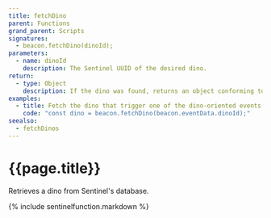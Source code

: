```yaml
---
title: fetchDino
parent: Functions
grand_parent: Scripts
signatures:
  - beacon.fetchDino(dinoId);
parameters:
  - name: dinoId
    description: The Sentinel UUID of the desired dino.
return:
  - type: Object
    description: If the dino was found, returns an object conforming to the [Dino](../classes/dino.html) class. Returns null if not found, which is rare, but possible.
examples:
  - title: Fetch the dino that trigger one of the dino-oriented events
    code: "const dino = beacon.fetchDino(beacon.eventData.dinoId);"
seealso:
  - fetchDinos
---
```

# {{page.title}}

Retrieves a dino from Sentinel's database.

{% include sentinelfunction.markdown %}
